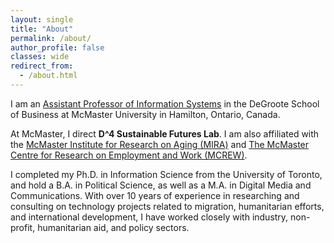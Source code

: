 ```yaml
---
layout: single
title: "About"
permalink: /about/
author_profile: false
classes: wide
redirect_from: 
  - /about.html
---
```


I am an [Assistant Professor of Information Systems](https://degroote.mcmaster.ca/profiles/ekmekcic/) in the DeGroote School of Business at McMaster University in Hamilton, Ontario, Canada. 

At McMaster, I direct **D^4 Sustainable Futures Lab**. I am also affiliated with the [McMaster Institute for Research on Aging (MIRA)](https://mira.mcmaster.ca/our-faculty/cansu-ekmekcioglu/) and [The McMaster Centre for Research on Employment and Work (MCREW)](https://mcrew.ca/).


I completed my Ph.D. in Information Science from the University of Toronto, and hold a B.A. in Political Science, as well as a M.A. in Digital Media and Communications. With over 10 years of experience in researching and consulting on technology projects related to migration, humanitarian efforts, and international development, I have worked closely with industry, non-profit, humanitarian aid, and policy sectors.
